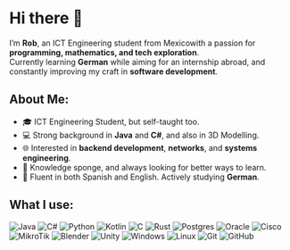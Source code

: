 # Hi there 👋
I’m **Rob**, an ICT Engineering student from Mexicowith a passion for **programming, mathematics, and tech exploration**.  
Currently learning **German** while aiming for an internship abroad, and constantly improving my craft in **software development**.  

## About Me:
- 🎓 ICT Engineering Student, but self-taught too. 
- 💻 Strong background in **Java** and **C#**, and also in 3D Modelling.  
- 🌐 Interested in **backend development**, **networks**, and **systems engineering**.  
- 💬 Knowledge sponge, and always looking for better ways to learn.  
- 🌱 Fluent in both Spanish and English. Actively studying **German**.

## What I use:
![Java](https://custom-icon-badges.demolab.com/badge/java-ED8B00.svg?style=for-the-badge&logo=javab&logoColor=white)
![C#](https://custom-icon-badges.demolab.com/badge/c%23-67217a.svg?style=for-the-badge&logo=csharp1&logoColor=white)
![Python](https://img.shields.io/badge/python-3670A0?style=for-the-badge&logo=python&logoColor=white)
![Kotlin](https://img.shields.io/badge/kotlin-%237F52FF.svg?style=for-the-badge&logo=kotlin&logoColor=white)
![C](https://img.shields.io/badge/c-%2300599C.svg?style=for-the-badge&logo=c&logoColor=white)
![Rust](https://img.shields.io/badge/rust-%23FFFFFF.svg?style=for-the-badge&logo=rust&logoColor=black)
![Postgres](https://img.shields.io/badge/postgres-%23316192.svg?style=for-the-badge&logo=postgresql&logoColor=white)
![Oracle](https://custom-icon-badges.demolab.com/badge/Oracle-F80000?style=for-the-badge&logo=oracle&logoColor=white)
![Cisco](https://img.shields.io/badge/cisco-%23049fd9.svg?style=for-the-badge&logo=cisco&logoColor=white)
![MikroTik](https://img.shields.io/badge/mikrotik-%232E3A59?style=for-the-badge&logo=mikrotik&logoColor=white)
![Blender](https://img.shields.io/badge/blender-%23F5792A.svg?style=for-the-badge&logo=blender&logoColor=white)
![Unity](https://img.shields.io/badge/unity-%23FFFFFF.svg?style=for-the-badge&logo=unity&logoColor=black)
![Windows](https://custom-icon-badges.demolab.com/badge/Windows-0078D6?style=for-the-badge&logo=windows11&logoColor=white)
![Linux](https://img.shields.io/badge/Linux-FCC624?style=for-the-badge&logo=linux&logoColor=black)
![Git](https://img.shields.io/badge/git-%23F05033.svg?style=for-the-badge&logo=git&logoColor=white)
![GitHub](https://img.shields.io/badge/github-%23121011.svg?style=for-the-badge&logo=github&logoColor=white)
